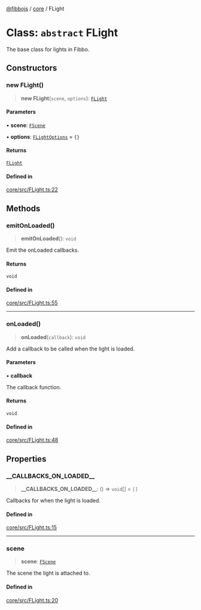 [@fibbojs](/api/index) / [core](/api/core) / FLight

# Class: `abstract` FLight

The base class for lights in Fibbo.

## Constructors

### new FLight()

> **new FLight**(`scene`, `options`): [`FLight`](FLight.md)

#### Parameters

• **scene**: [`FScene`](FScene.md)

• **options**: [`FLightOptions`](../interfaces/FLightOptions.md) = `{}`

#### Returns

[`FLight`](FLight.md)

#### Defined in

[core/src/FLight.ts:22](https://github.com/fibbojs/fibbo/blob/31a9adc82b7f9e94d4aaa254912cda4482699c0d/packages/core/src/FLight.ts#L22)

## Methods

### emitOnLoaded()

> **emitOnLoaded**(): `void`

Emit the onLoaded callbacks.

#### Returns

`void`

#### Defined in

[core/src/FLight.ts:55](https://github.com/fibbojs/fibbo/blob/31a9adc82b7f9e94d4aaa254912cda4482699c0d/packages/core/src/FLight.ts#L55)

***

### onLoaded()

> **onLoaded**(`callback`): `void`

Add a callback to be called when the light is loaded.

#### Parameters

• **callback**

The callback function.

#### Returns

`void`

#### Defined in

[core/src/FLight.ts:48](https://github.com/fibbojs/fibbo/blob/31a9adc82b7f9e94d4aaa254912cda4482699c0d/packages/core/src/FLight.ts#L48)

## Properties

### \_\_CALLBACKS\_ON\_LOADED\_\_

> **\_\_CALLBACKS\_ON\_LOADED\_\_**: () => `void`[] = `[]`

Callbacks for when the light is loaded.

#### Defined in

[core/src/FLight.ts:15](https://github.com/fibbojs/fibbo/blob/31a9adc82b7f9e94d4aaa254912cda4482699c0d/packages/core/src/FLight.ts#L15)

***

### scene

> **scene**: [`FScene`](FScene.md)

The scene the light is attached to.

#### Defined in

[core/src/FLight.ts:20](https://github.com/fibbojs/fibbo/blob/31a9adc82b7f9e94d4aaa254912cda4482699c0d/packages/core/src/FLight.ts#L20)
